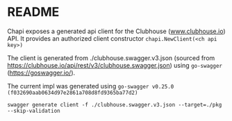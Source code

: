 # README

Chapi exposes a generated api client for the Clubhouse (www.clubhouse.io) API. It provides an authorized client constructor `chapi.NewClient(<ch api key>)`

The client is generated from ./clubhouse.swagger.v3.json (sourced from https://clubhouse.io/api/rest/v3/clubhouse.swagger.json) using `go-swagger` (https://goswagger.io/).

The current impl was generated using `go-swagger v0.25.0 (f032690aab0634d97e2861a708d8fd9365ba77d2)`

`swagger generate client -f ./clubhouse.swagger.v3.json --target=./pkg --skip-validation`

